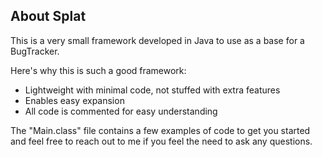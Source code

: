 <!-- ABOUT THE PROJECT -->
## About Splat

This is a very small framework developed in Java to use as a base for a BugTracker.

Here's why this is such a good framework:
* Lightweight with minimal code, not stuffed with extra features
* Enables easy expansion
* All code is commented for easy understanding

The "Main.class" file contains a few examples of code to get you started and
feel free to reach out to me if you feel the need to ask any questions.
